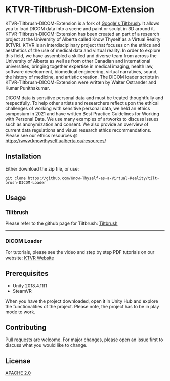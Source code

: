 # KTVR-Tiltbrush-DICOM-Extension

KTVR-Tiltbrush-DICOM-Extension is a fork of [Google's Tiltbrush](https://github.com/googlevr/tilt-brush). It allows you to load DICOM data into a scene and paint or sculpt in 3D around it. KTVR-Tiltbrush-DICOM-Extension has been created an part of a research project at the University of Alberta called Know Thyself as a Virtual Reality (KTVR). KTVR is an interdisciplinary project that focuses on the ethics and aesthetics of the use of medical data and virtual reality. In order to explore this field, we have assembled a skilled and diverse team from across the University of Alberta as well as from other Canadian and international universities, bringing together expertise in medical imaging, health law, software development, biomedical engineering, virtual narratives, sound, the history of medicine, and artistic creation. The DICOM loader scripts in KTVR-Tiltbrush-DICOM-Extension were written by Walter Ostrander and Kumar Punithakumar.

DICOM data is sensitive personal data and must be treated thoughtfully and respectfully. To help other artists and researchers reflect upon the ethical challenges of working with sensitive personal data, we held an ethics symposium in 2021 and have written Best Practice Guidelines for Working with Personal Data. We use many examples of artworks to discuss issues such as anonymization and consent. We also provide an overview of current data regulations and visual research ethics recommendations. Please see our ethics resources @ https://www.knowthyself.ualberta.ca/resources/

## Installation

Either download the zip file, or use:

```git bash
git clone https://github.com/Know-Thyself-as-a-Virtual-Reality/tilt-brush-DICOM-Loader
```

## Usage

### Tiltbrush
Please refer to the github page for Tiltbrush:
[Tiltbrush](https://github.com/googlevr/tilt-brush)

---
### DICOM Loader

For tutorials, please see the video and step by step PDF tutorials on our website: [KTVR Website](https://www.knowthyself.ualberta.ca/technical-resources/)

## Prerequisites

- Unity 2018.4.11f1
- SteamVR

When you have the project downloaded, open it in Unity Hub and explore the functionalities of the project. Please note, the project has to be in play mode to work. 

## Contributing
Pull requests are welcome. For major changes, please open an issue first to discuss what you would like to change.

## License
[APACHE 2.0](https://www.apache.org/licenses/LICENSE-2.0)
